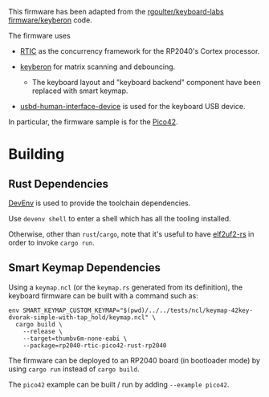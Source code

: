 This firmware has been adapted from the [rgoulter/keyboard-labs firmware/keyberon](https://github.com/rgoulter/keyboard-labs/tree/master/firmware/keyberon) code.

The firmware uses

- [RTIC](https://rtic.rs/1/book/en/) as the concurrency framework for the RP2040's Cortex processor.

- [keyberon](https://github.com/TeXitoi/keyberon) for matrix scanning and debouncing.

  - The keyboard layout and "keyboard backend" component have been replaced with smart keymap.

- [usbd-human-interface-device](https://github.com/dlkj/usbd-human-interface-device) is used
 for the keyboard USB device.

In particular, the firmware sample is for the
[Pico42](https://github.com/rgoulter/keyboard-labs/releases/tag/pico42-rev2023.2).

# Building

## Rust Dependencies

[DevEnv](https://devenv.sh/) is used to provide the toolchain dependencies.

Use `devenv shell` to enter a shell which has all the tooling installed.

Otherwise, other than `rust`/`cargo`, note that it's useful to have
[elf2uf2-rs](https://github.com/JoNil/elf2uf2-rs) in order to invoke `cargo run`.

## Smart Keymap Dependencies

Using a `keymap.ncl` (or the `keymap.rs` generated from its definition),
the keyboard firmware can be built with a command such as:

```
env SMART_KEYMAP_CUSTOM_KEYMAP="$(pwd)/../../tests/ncl/keymap-42key-dvorak-simple-with-tap_hold/keymap.ncl" \
  cargo build \
    --release \
    --target=thumbv6m-none-eabi \
    --package=rp2040-rtic-pico42-rust-rp2040
```

The firmware can be deployed to an RP2040 board (in bootloader mode)
 by using `cargo run` instead of `cargo build`.
 
The `pico42` example can be built / run by adding `--example pico42`.

